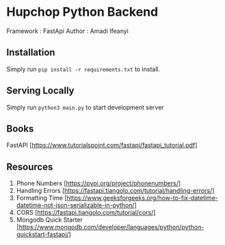 # Hupchop Python Backend
Framework : FastApi
Author : Amadi Ifeanyi

## Installation
Simply run ```pip install -r requirements.txt``` to install.

## Serving Locally
Simply run ```python3 main.py``` to start development server

## Books
FastAPI [https://www.tutorialspoint.com/fastapi/fastapi_tutorial.pdf]

## Resources
1. Phone Numbers [https://pypi.org/project/phonenumbers/]
2. Handling Errors [https://fastapi.tiangolo.com/tutorial/handling-errors/]
3. Formatting Time [https://www.geeksforgeeks.org/how-to-fix-datetime-datetime-not-json-serializable-in-python/]
4. CORS [https://fastapi.tiangolo.com/tutorial/cors/]
5. Mongodb Quick Starter [https://www.mongodb.com/developer/languages/python/python-quickstart-fastapi/]